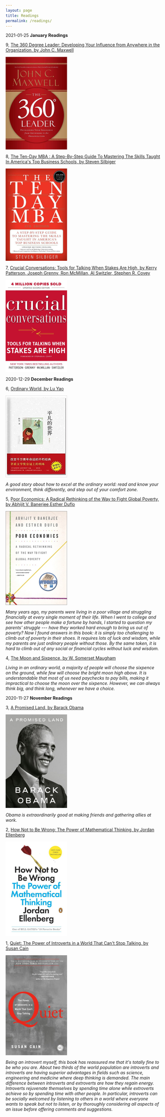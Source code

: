 ```yaml
---
layout: page
title: Readings
permalink: /readings/
---
```

2021-01-25 **January Readings**

9, [The 360 Degree Leader: Developing Your Influence from Anywhere in the Organization, by John C. Maxwell](https://www.goodreads.com/book/show/183396.The_360_Degree_Leader?ac=1&from_search=true&qid=tSm2G8hWcU&rank=1)

[<img align="center" src="/assets/The-360-Degree-Leader.jpg" width="200"/>](/assets/The-360-Degree-Leader.jpg)


8, [The Ten-Day MBA : A Step-By-Step Guide To Mastering The Skills Taught In America's Top Business Schools, by Steven Silbiger](https://www.goodreads.com/book/show/141850.The_Ten_Day_MBA_?ac=1&from_search=true&qid=w8uJXtLjYe&rank=1)

[<img align="center" src="/assets/The-Ten-Day-MBA.jpg" width="200"/>](/assets/The-Ten-Day-MBA.jpg)


7, [Crucial Conversations: Tools for Talking When Stakes Are High, by Kerry Patterson, Joseph Grenny, Ron McMillan, Al Switzler, Stephen R. Covey](https://www.goodreads.com/book/show/15014.Crucial_Conversations?ac=1&from_search=true&qid=nu5MxjbnH9&rank=1)

[<img align="center" src="/assets/Crucial-Conversations.jpg" width="200"/>](/assets/Crucial-Conversations.jpg)


2020-12-29 **December Readings**

6, [Ordinary World, by Lu Yao](https://www.amazon.com/Ordinary-World-Chinese-Lu-Yao/dp/7530211269)

[<img align="center" src="/assets/Ordinary-World.jpg" width="200"/>](/assets/Ordinary-World.jpg)

*A good story about how to excel at the ordinary world: read and know your environment, think differently, and step out of your comfort zone.*


5, [Poor Economics: A Radical Rethinking of the Way to Fight Global Poverty, by Abhijit V. Banerjee,Esther Duflo](https://www.goodreads.com/book/show/10245602-poor-economics)

[<img align="center" src="/assets/Poor-Economics.jpg" width="200"/>](/assets/Poor-Economics.jpg)

*Many years ago, my parents were living in a poor village and struggling financially at every single moment of their life. When I went to college and see how other people make a fortune by hands, I started to question my parents' struggle --- have they worked hard enough to bring us out of poverty? Now I found answers in this book: it is simply too challenging to climb out of poverty in their shoes. It requires lots of luck and wisdom, while my parents are just ordinary people without those. By the same token, it is hard to climb out of any social or financial cycles without luck and wisdom.*


4, [The Moon and Sixpence, by W. Somerset Maugham](https://www.goodreads.com/tr/book/show/44796.The_Moon_and_Sixpence)

*Living in an ordinary world, a majority of people will choose the sixpence on the ground, while few will choose the bright moon high above. It is understandable that most of us need paychecks to pay bills, making it impractical to choose the moon over the sixpence. However, we can always think big, and think long, whenever we have a choice.*

2020-11-27 **November Readings**

3, [A Promised Land, by Barack Obama](https://www.goodreads.com/book/show/55359022-a-promised-land)

[<img align="center" src="/assets/A-Promised-Land.jpg" width="200"/>](/assets/A-Promised-Land.jpg)

*Obama is extraordinarily good at making friends and gathering allies at work.*


2, [How Not to Be Wrong: The Power of Mathematical Thinking, by Jordan Ellenberg](https://www.goodreads.com/book/show/18693884-how-not-to-be-wrong?from_search=true&from_srp=true&qid=WarpkA96oG&rank=1)

[<img align="center" src="/assets/How-Not-To-Be-Wrong.jpg" width="200"/>](/assets/How-Not-To-Be-Wrong.jpg)


1, [Quiet: The Power of Introverts in a World That Can't Stop Talking, by Susan Cain](https://www.goodreads.com/book/show/8520610-quiet?from_search=true&from_srp=true&qid=2w2nR4QE9V&rank=1)

[<img align="center" src="/assets/Quiet.jpg" width="200"/>](/assets/Quiet.jpg)

*Being an introvert myself, this book has reassured me that it's totally fine to be who you are. About two thirds of the world population are introverts and introverts are having superior advantages in fields such as science, engineering and medicine where deep thinking is demanded. The main difference between introverts and extroverts are how they regain energy. Introverts rejuvenate themselves by spending time alone while extroverts achieve so by spending time with other people. In particular, introverts can be socially welcomed by listening to others in a world where everyone wants to speak but not to listen, or by thoroughly considering all aspects of an issue before offering comments and suggestions.*